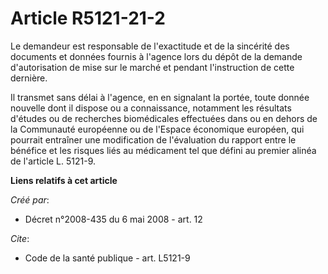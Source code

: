 # Article R5121-21-2

Le demandeur est responsable de l'exactitude et de la sincérité des documents et données fournis à l'agence lors du dépôt de
la demande d'autorisation de mise sur le marché et pendant l'instruction de cette dernière. 

Il transmet sans délai à l'agence, en en signalant la portée, toute donnée nouvelle dont il dispose ou a connaissance,
notamment les résultats d'études ou de recherches biomédicales effectuées dans ou en dehors de la Communauté européenne ou de
l'Espace économique européen, qui pourrait entraîner une modification de l'évaluation du rapport entre le bénéfice et les
risques liés au médicament tel que défini au premier alinéa de l'article L. 5121-9.

**Liens relatifs à cet article**

_Créé par_:

  - Décret n°2008-435 du 6 mai 2008 - art. 12

_Cite_:

  - Code de la santé publique - art. L5121-9
